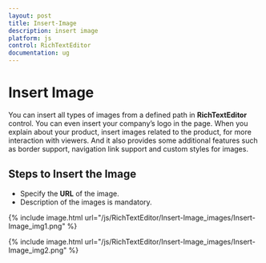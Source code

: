 ```yaml
---
layout: post
title: Insert-Image
description: insert image
platform: js
control: RichTextEditor
documentation: ug
---
```


# Insert Image

You can insert all types of images from a defined path in **RichTextEditor** control. You can even insert your company’s logo in the page. When you explain about your product, insert images related to the product, for more interaction with viewers. And it also provides some additional features such as border support, navigation link support and custom styles for images.

## Steps to Insert the Image

* Specify the **URL** of the image.
* Description of the images is mandatory.



{% include image.html url="/js/RichTextEditor/Insert-Image_images/Insert-Image_img1.png" %}

{% include image.html url="/js/RichTextEditor/Insert-Image_images/Insert-Image_img2.png" %}

